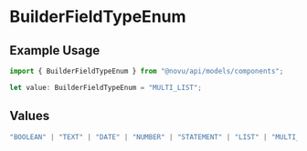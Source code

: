 # BuilderFieldTypeEnum

## Example Usage

```typescript
import { BuilderFieldTypeEnum } from "@novu/api/models/components";

let value: BuilderFieldTypeEnum = "MULTI_LIST";
```

## Values

```typescript
"BOOLEAN" | "TEXT" | "DATE" | "NUMBER" | "STATEMENT" | "LIST" | "MULTI_LIST" | "GROUP"
```